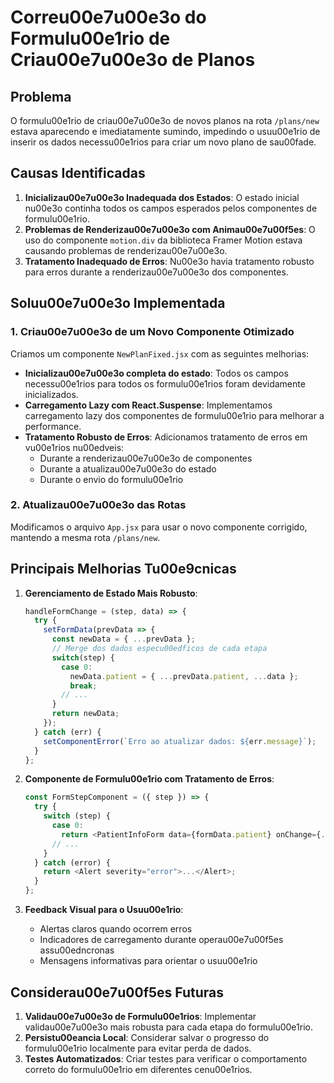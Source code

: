 # Correu00e7u00e3o do Formulu00e1rio de Criau00e7u00e3o de Planos

## Problema
O formulu00e1rio de criau00e7u00e3o de novos planos na rota `/plans/new` estava aparecendo e imediatamente sumindo, impedindo o usuu00e1rio de inserir os dados necessu00e1rios para criar um novo plano de sau00fade.

## Causas Identificadas
1. **Inicializau00e7u00e3o Inadequada dos Estados**: O estado inicial nu00e3o continha todos os campos esperados pelos componentes de formulu00e1rio.
2. **Problemas de Renderizau00e7u00e3o com Animau00e7u00f5es**: O uso do componente `motion.div` da biblioteca Framer Motion estava causando problemas de renderizau00e7u00e3o.
3. **Tratamento Inadequado de Erros**: Nu00e3o havia tratamento robusto para erros durante a renderizau00e7u00e3o dos componentes.

## Soluu00e7u00e3o Implementada

### 1. Criau00e7u00e3o de um Novo Componente Otimizado
Criamos um componente `NewPlanFixed.jsx` com as seguintes melhorias:

- **Inicializau00e7u00e3o completa do estado**: Todos os campos necessu00e1rios para todos os formulu00e1rios foram devidamente inicializados.
- **Carregamento Lazy com React.Suspense**: Implementamos carregamento lazy dos componentes de formulu00e1rio para melhorar a performance.
- **Tratamento Robusto de Erros**: Adicionamos tratamento de erros em vu00e1rios nu00edveis:
  - Durante a renderizau00e7u00e3o de componentes
  - Durante a atualizau00e7u00e3o do estado
  - Durante o envio do formulu00e1rio

### 2. Atualizau00e7u00e3o das Rotas
Modificamos o arquivo `App.jsx` para usar o novo componente corrigido, mantendo a mesma rota `/plans/new`.

## Principais Melhorias Tu00e9cnicas

1. **Gerenciamento de Estado Mais Robusto**:
   ```javascript
   handleFormChange = (step, data) => {
     try {
       setFormData(prevData => {
         const newData = { ...prevData };
         // Merge dos dados especu00edficos de cada etapa
         switch(step) {
           case 0:
             newData.patient = { ...prevData.patient, ...data };
             break;
           // ...
         }
         return newData;
       });
     } catch (err) {
       setComponentError(`Erro ao atualizar dados: ${err.message}`);
     }
   };
   ```

2. **Componente de Formulu00e1rio com Tratamento de Erros**:
   ```javascript
   const FormStepComponent = ({ step }) => {
     try {
       switch (step) {
         case 0:
           return <PatientInfoForm data={formData.patient} onChange={...} />;
         // ...
       }
     } catch (error) {
       return <Alert severity="error">...</Alert>;
     }
   };
   ```

3. **Feedback Visual para o Usuu00e1rio**:
   - Alertas claros quando ocorrem erros
   - Indicadores de carregamento durante operau00e7u00f5es assu00edncronas
   - Mensagens informativas para orientar o usuu00e1rio

## Considerau00e7u00f5es Futuras

1. **Validau00e7u00e3o de Formulu00e1rios**: Implementar validau00e7u00e3o mais robusta para cada etapa do formulu00e1rio.
2. **Persistu00eancia Local**: Considerar salvar o progresso do formulu00e1rio localmente para evitar perda de dados.
3. **Testes Automatizados**: Criar testes para verificar o comportamento correto do formulu00e1rio em diferentes cenu00e1rios.
